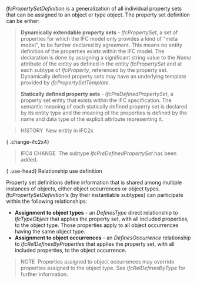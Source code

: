 ﻿_IfcPropertySetDefinition_ is a generalization of all individual property sets that can be assigned to an object or type object. The property set definition can be either:

> **Dynamically extendable property sets** - _IfcPropertySet_, a set of properties for which the IFC model only provides a kind of "meta model", to be further declared by agreement. This means no entity definition of the properties exists within the IFC model. The declaration is done by assigning a significant string value to the _Name_ attribute of the entity as defined in the entity _IfcPropertySet_ and at each subtype of _IfcProperty_, referenced by the property set. Dynamically defined property sets may have an underlying template provided by _IfcPropertySetTemplate_.
> 
> **Statically defined property sets** - _IfcPreDefinedPropertySet_, a property set entity that exists within the IFC specification. The semantic meaning of each statically defined property set is declared by its entity type and the meaning of the properties is defined by the name and data type of the explicit attribute representing it.
> 


> HISTORY&nbsp; New entity in IFC2x

{ .change-ifc2x4}
> IFC4 CHANGE&nbsp; The subtype _IfcPreDefinedPropertySet_ has been added.

{ .use-head}
Relationship use definition

Property set definitions define information that is shared among multiple instances of objects, either object occurrences or object types. _IfcPropertySetDefinition_'s (by their instantiable subtypes) can participate within the following relationships:

* **Assignment to object types** - an _DefinesType_ direct relationship to _IfcTypeObject_ that applies the property set, with all included properties, to the object type. Those properties apply to all object occurrences having the same object type.
* **Assignment to object occurrences** - an _DefinesOccurrence_ relationship to _IfcRelDefinesByProperties_ that applies the property set, with all included properties, to the object occurrence.

> NOTE&nbsp; Properties assigned to object occurrences may override properties assigned to the object type. See _IfcRelDefinesByType_ for further information.
